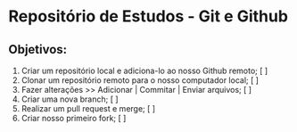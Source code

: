 # Repositório de Estudos - Git e Github

## Objetivos:
1. Criar um repositório local e adiciona-lo ao nosso Github remoto; [ ]
2. Clonar um repositório remoto para o nosso computador local; [ ]
3. Fazer alterações >> Adicionar | Commitar | Enviar arquivos; [ ]
4. Criar uma nova branch; [ ]
5. Realizar um pull request e merge; [ ]
6. Criar nosso primeiro fork; [ ]